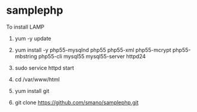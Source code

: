 # samplephp

To install LAMP

1. yum -y update

2. yum install -y php55-mysqlnd php55 php55-xml php55-mcrypt php55-mbstring php55-cli mysql55 mysql55-server httpd24

3. sudo service httpd start

4. cd /var/www/html

5. yum install git

6. git clone https://github.com/smano/samplephp.git

